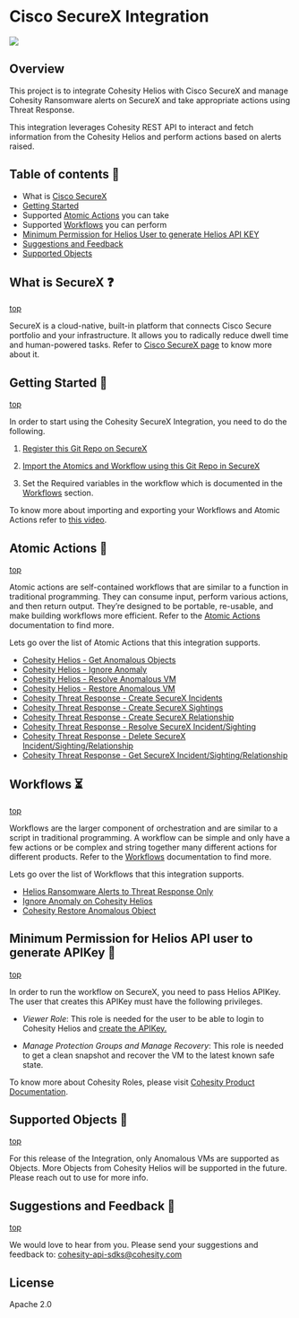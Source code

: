 # Cisco SecureX Integration

<!--
  Title: Cisco SecureX Integration
  Description: This project is to integrate Cohesity Helios with Cisco SecureX and manage Cohesity Ransomware alerts on SecureX and take appropriate actions using Threat Response.
  -->

![](docs/assets/images/cohesity_ansible.png)

## Overview

This project is to integrate Cohesity Helios with Cisco SecureX and manage Cohesity Ransomware alerts on SecureX and take appropriate actions using Threat Response.

This integration leverages Cohesity REST API to interact and fetch information from the Cohesity Helios and perform actions based on alerts raised.

## Table of contents :scroll:

 - What is [Cisco SecureX](#get-started)
 - [Getting Started](#getting-started)
 - Supported [Atomic Actions](#atomic-actions) you can take
 - Supported [Workflows](#workflows) you can perform
 - [Minimum Permission for Helios User to generate Helios API KEY](#minimum-permission)
 - [Suggestions and Feedback](#suggest)
 - [Supported Objects](#supported)


## <a name="get-started"></a> What is SecureX :question:
[top](#Cisco-SecureX-Integration)

SecureX is a cloud-native, built-in platform that connects Cisco Secure portfolio and your infrastructure. It allows you to radically reduce dwell time and human-powered tasks. Refer to [Cisco SecureX page](https://www.cisco.com/c/en/us/products/security/securex/index.html) to know more about it.

## <a name="import"></a> Getting Started :bookmark_tabs:
[top](#Cisco-SecureX-Integration)

In order to start using the Cohesity SecureX Integration, you need to do the following.

1. [Register this Git Repo on SecureX](https://ciscosecurity.github.io/sxo-05-security-workflows/configuration/)

2. [Import the Atomics and Workflow using this Git Repo in SecureX](https://ciscosecurity.github.io/sxo-05-security-workflows/importing)
3. Set the Required variables in the workflow which is documented in the [Workflows](#workflows) section. 

To know more about importing and exporting your Workflows and Atomic Actions refer to [this video](https://www.youtube.com/watch?v=qmJk994qLOg&ab_channel=Cisco).

## <a name="atomic-actions"></a> Atomic Actions :large_blue_circle:
[top](#Cisco-SecureX-Integration)

Atomic actions are self-contained workflows that are similar to a function in traditional programming. They can consume input, perform various actions, and then return output. They’re designed to be portable, re-usable, and make building workflows more efficient. Refer to the [Atomic Actions](https://ciscosecurity.github.io/sxo-05-security-workflows/atomics/) documentation to find more. 

Lets go over the list of Atomic Actions that this integration supports. 

- [Cohesity Helios - Get Anomalous Objects](./docs/atomics/CohesityGetAnomalousObjects.md)
- [Cohesity Helios - Ignore Anomaly](./docs/atomics/CohesityIgnoreAnomaly.md)
- [Cohesity Helios - Resolve Anomalous VM](./docs/atomics/CohesityRestoreAnomalousVM.md)
- [Cohesity Helios - Restore Anomalous VM](./docs/atomics/CohesityRestoreAnomalousVM.md)
- [Cohesity Threat Response - Create SecureX Incidents](./docs/atomics/CohesityRestoreAnomalousVM.md)
- [Cohesity Threat Response - Create SecureX Sightings](./docs/atomics/CohesityRestoreAnomalousVM.md)
- [Cohesity Threat Response - Create SecureX Relationship](./docs/atomics/CohesityRestoreAnomalousVM.md)
- [Cohesity Threat Response - Resolve SecureX Incident/Sighting](./docs/atomics/CohesityRestoreAnomalousVM.md)
- [Cohesity Threat Response - Delete SecureX Incident/Sighting/Relationship](./docs/atomics/CohesityRestoreAnomalousVM.md)
- [Cohesity Threat Response - Get SecureX Incident/Sighting/Relationship](./docs/atomics/CohesityRestoreAnomalousVM.md)

## <a name="workflows"></a> Workflows :hourglass_flowing_sand:
[top](#Cisco-SecureX-Integration)

Workflows are the larger component of orchestration and are similar to a script in traditional programming. A workflow can be simple and only have a few actions or be complex and string together many different actions for different products. Refer to the [Workflows](https://ciscosecurity.github.io/sxo-05-security-workflows/workflows/) documentation to find more. 

Lets go over the list of Workflows that this integration supports. 

- [Helios Ransomware Alerts to Threat Response Only](./docs/workflows/HeliosRansomwareAlertsToThreatResponse.md)
- [Ignore Anomaly on Cohesity Helios](./docs/workflows/IgnoreAnomalyOnCohesity.md)
- [Cohesity Restore Anomalous Object](./docs/workflows/CohesityRestoreAnomalousObject.md)

## <a name="minimum-permission"></a> Minimum Permission for Helios API user to generate APIKey :cop:
[top](#Cisco-SecureX-Integration)

In order to run the workflow on SecureX, you need to pass Helios APIKey. The user that creates this APIKey must have the following privileges. 

* *Viewer Role*: This role is needed for the user to be able to login to Cohesity Helios and [create the APIKey.](https://developer.cohesity.com/docs/helios-getting-started)

* *Manage Protection Groups and Manage Recovery*: This role is needed to get a clean snapshot and recover the VM to the latest known safe state.

To know more about Cohesity Roles, please visit [Cohesity Product Documentation](https://docs.cohesity.com/6_5_1/Web/UserGuide/Content/Dashboard/Admin/RoleManage.htm?tocpath=Administration%7CAccess%20Management%7CRoles%7C_____0#ManageRoles). 

## <a name="suggest"></a> Supported Objects :green_book:
[top](#Cisco-SecureX-Integration)

For this release of the Integration, only Anomalous VMs are supported as Objects. More Objects from Cohesity Helios will be supported in the future. Please reach out to use for more info. 


## <a name="suggest"></a> Suggestions and Feedback :handshake:
[top](#Cisco-SecureX-Integration)

We would love to hear from you. Please send your suggestions and feedback to: [cohesity-api-sdks@cohesity.com](mailto:cohesity-api-sdks@cohesity.com)

## License

Apache 2.0
